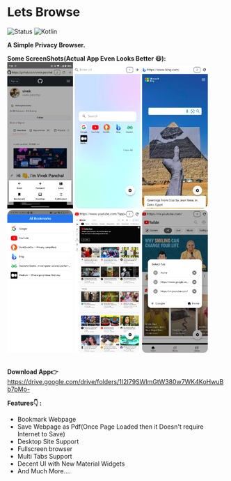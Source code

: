 # Lets Browse
![Status](https://img.shields.io/badge/Status-Active-brightgreen)
![Kotlin](https://img.shields.io/badge/Kotlin-100%25-brightgreen)

<b>A Simple Privacy Browser.</b></br>



<b>Some ScreenShots(Actual App Even Looks Better 😃):</b></br>
<img src="https://github.com/vivek-panchal/Web-Wise/blob/master/app_screenshots/Screenshot_20230109-195050.png" width=30% height=30%/>
<img src="https://github.com/vivek-panchal/Web-Wise/blob/master/app_screenshots/1.png" width=30% height=30%/>
<img src="https://github.com/vivek-panchal/Web-Wise/blob/master/app_screenshots/2.png" width=30% height=30%/>
<img src="https://github.com/vivek-panchal/Web-Wise/blob/master/app_screenshots/4.png" width=30% height=30%/>
<img src="https://github.com/vivek-panchal/Web-Wise/blob/master/app_screenshots/6.png" width=30% height=30%/>
<img src="https://github.com/vivek-panchal/Web-Wise/blob/master/app_screenshots/tabs.png" width=30% height=30%/>
<br>
<br>

<b> Download App👉</b>
https://drive.google.com/drive/folders/1I2I79SWImGtW380w7WK4KoHwuBb7pMo-
  
 <b>Features👇 : </b>
<ul>
<li>Bookmark Webpage
<li>Save Webpage as Pdf(Once Page Loaded then it Doesn't require Internet to Save)
<li>Desktop Site Support
<li>Fullscreen browser
<li>Multi Tabs Support
<li>Decent UI with New Material Widgets
<li>And Much More....
</ul>
  
